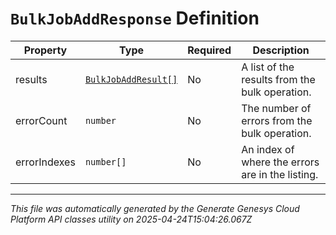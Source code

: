 # `BulkJobAddResponse` Definition

| Property | Type | Required | Description |
|----------|------|----------|-------------|
| results | [`BulkJobAddResult[]`](bulkjobaddresult-definition.md) | No | A list of the results from the bulk operation. |
| errorCount | `number` | No | The number of errors from the bulk operation. |
| errorIndexes | `number[]` | No | An index of where the errors are in the listing. |

---

*This file was automatically generated by the Generate Genesys Cloud Platform API classes utility on 2025-04-24T15:04:26.067Z*